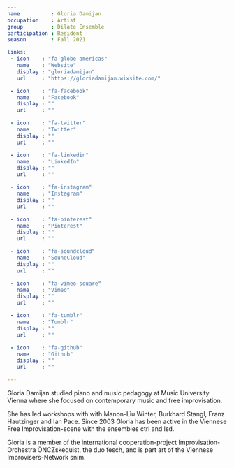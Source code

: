 ```yaml
---
name          : Gloria Damijan
occupation    : Artist
group         : Dilate Ensemble
participation : Resident
season        : Fall 2021

links:
 - icon    : "fa-globe-americas"
   name    : "Website"
   display : "gloriadamijan"
   url     : "https://gloriadamijan.wixsite.com/"

 - icon    : "fa-facebook"
   name    : "Facebook"
   display : ""
   url     : ""

 - icon    : "fa-twitter"
   name    : "Twitter"
   display : ""
   url     : ""

 - icon    : "fa-linkedin"
   name    : "LinkedIn"
   display : ""
   url     : ""

 - icon    : "fa-instagram"
   name    : "Instagram"
   display : ""
   url     : ""

 - icon    : "fa-pinterest"
   name    : "Pinterest"
   display : ""
   url     : ""

 - icon    : "fa-soundcloud"
   name    : "SoundCloud"
   display : ""
   url     : ""

 - icon    : "fa-vimeo-square"
   name    : "Vimeo"
   display : ""
   url     : ""

 - icon    : "fa-tumblr"
   name    : "Tumblr"
   display : ""
   url     : ""

 - icon    : "fa-github"
   name    : "Github"
   display : ""
   url     : ""

---
```

Gloria Damijan studied piano and music pedagogy at Music University Vienna where she focused on contemporary music and free improvisation.

She has led workshops with with Manon-Lìu Winter, Burkhard Stangl, Franz Hautzinger and Ian Pace. Since 2003 Gloria has been active in the Viennese Free Improvisation-scene with the ensembles ctrl and lsd. 

Gloria is a member of the international cooperation-project Improvisation-Orchestra ÖNCZskequist, the duo fesch, and is part art of the Viennese Improvisers-Network snim.